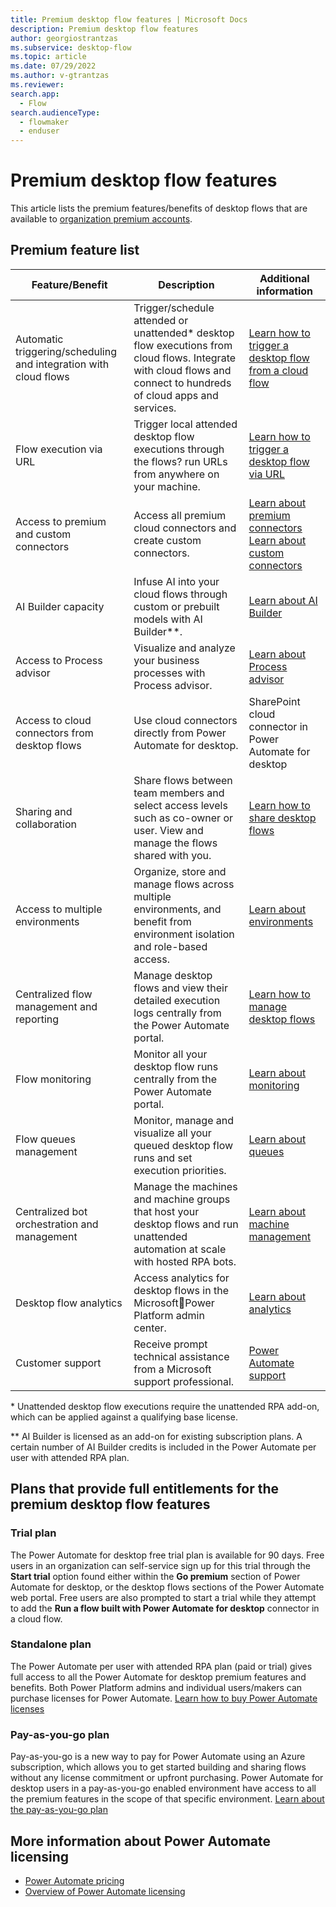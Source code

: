 ```yaml
---
title: Premium desktop flow features | Microsoft Docs
description: Premium desktop flow features
author: georgiostrantzas
ms.subservice: desktop-flow
ms.topic: article
ms.date: 07/29/2022
ms.author: v-gtrantzas
ms.reviewer:
search.app: 
  - Flow
search.audienceType: 
  - flowmaker
  - enduser
---
```


# Premium desktop flow features

This article lists the premium features/benefits of desktop flows that are available to [organization premium accounts](getting-started-org.md). 

## Premium feature list 

|Feature/Benefit | Description|Additional information|
|----------------|------------|----------------------|
|Automatic triggering/scheduling and integration with cloud flows|Trigger/schedule attended or unattended* desktop flow executions from cloud flows. Integrate with cloud flows and connect to hundreds of cloud apps and services.|[Learn how to trigger a desktop flow from a cloud flow](link-pad-flow-portal.md)|
|Flow execution via URL|Trigger local attended desktop flow executions through the flows? run URLs from anywhere on your machine.|[Learn how to trigger a desktop flow via URL](run-pad-flow.md#run-desktop-flows-via-url)|
|Access to premium and custom connectors|Access all premium cloud connectors and create custom connectors.|[Learn about premium connectors](https://docs.microsoft.com/connectors/connector-reference/connector-reference-premium-connectors)<br>[Learn about custom connectors](https://docs.microsoft.com/connectors/custom-connectors)|
|AI Builder capacity|Infuse AI into your cloud flows through custom or prebuilt models with AI Builder**.|[Learn about AI Builder](https://docs.microsoft.com/ai-builder)|
|Access to Process advisor|Visualize and analyze your business processes with Process advisor.|[Learn about Process advisor](https://docs.microsoft.com/power-automate/process-advisor-overview)|
|Access to cloud connectors from desktop flows|Use cloud connectors directly from Power Automate for desktop.|SharePoint cloud connector in Power Automate for desktop|
|Sharing and collaboration|Share flows between team members and select access levels such as co-owner or user. View and manage the flows shared with you.|[Learn how to share desktop flows](manage.md#share-desktop-flows)|
|Access to multiple environments|Organize, store and manage flows across multiple environments, and benefit from environment isolation and role-based access.|[Learn about environments](https://docs.microsoft.com/power-platform/admin/environments-overview)|
|Centralized flow management and reporting|Manage desktop flows and view their detailed execution logs centrally from the Power Automate portal.|[Learn how to manage desktop flows](manage.md)|
|Flow monitoring|Monitor all your desktop flow runs centrally from the Power Automate portal.|[Learn about monitoring](monitor-desktop-flow-runs.md)|
|Flow queues management|Monitor, manage and visualize all your queued desktop flow runs and set execution priorities.|[Learn about queues](monitor-desktop-flow-queues.md)|
|Centralized bot orchestration and management|Manage the machines and machine groups that host your desktop flows and run unattended automation at scale with hosted RPA bots.|[Learn about machine management](manage-machines.md)|
|Desktop flow analytics|Access analytics for desktop flows in the MicrosoftPower Platform admin center.|[Learn about analytics](https://docs.microsoft.com/power-platform/admin/analytics-ui-flow)|
|Customer support|Receive prompt technical assistance from a Microsoft support professional.|[Power Automate support](https://flow.microsoft.com/support/)|

\* Unattended desktop flow executions require the unattended RPA add-on, which can be applied against a qualifying base license.  

** AI Builder is licensed as an add-on for existing subscription plans. A certain number of AI Builder credits is included in the Power Automate per user with attended RPA plan. 

## Plans that provide full entitlements for the premium desktop flow features 

### Trial plan 

The Power Automate for desktop free trial plan is available for 90 days. Free users in an organization can self-service sign up for this trial through the **Start trial** option found either within the **Go premium** section of Power Automate for desktop, or the desktop flows sections of the Power Automate web portal. Free users are also prompted to start a trial while they attempt to add the **Run a flow built with Power Automate for desktop** connector in a cloud flow. 

### Standalone plan 

The Power Automate per user with attended RPA plan (paid or trial) gives full access to all the Power Automate for desktop premium features and benefits. Both Power Platform admins and individual users/makers can purchase licenses for Power Automate. [Learn how to buy Power Automate licenses](https://docs.microsoft.com/power-platform/admin/power-automate-licensing/buy-licenses)

### Pay-as-you-go plan 

Pay-as-you-go is a new way to pay for Power Automate using an Azure subscription, which allows you to get started building and sharing flows without any license commitment or upfront purchasing. Power Automate for desktop users in a pay-as-you-go enabled environment have access to all the premium features in the scope of that specific environment. [Learn about the pay-as-you-go plan](https://docs.microsoft.com/power-platform/admin/pay-as-you-go-overview)

## More information about Power Automate licensing 

- [Power Automate pricing](https://powerautomate.microsoft.com/pricing/)
- [Overview of Power Automate licensing](https://docs.microsoft.com/power-platform/admin/power-automate-licensing/overview)
